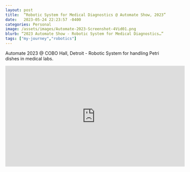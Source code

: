 ```yaml
---
layout: post
title:  “Robotic System for Medical Diagnostics @ Automate Show, 2023”
date:   2023-05-24 22:23:57 -0400
categories: Personal
image: /assets/images/Automate-2023-Screenshot-4Vid01.png
blurb: “2023 Automate Show - Robotic System for Medical Diagnostics…”
tags: ["my-journey","robotics"]
---
```


Automate 2023 @ COBO Hall, Detroit - Robotic System for handling Petri dishes in medical labs.

<!-- Embed the YouTube video here -->
<div class="responsive-video">
<iframe width="560" height="315" src="https://www.youtube.com/embed/nLxlBb88Mvs?si=MJCfJLb7yQhj15kV" title="YouTube video player" frameborder="0" allow="accelerometer; autoplay; clipboard-write; encrypted-media; gyroscope; picture-in-picture; web-share" referrerpolicy="strict-origin-when-cross-origin" allowfullscreen></iframe>
</div>
